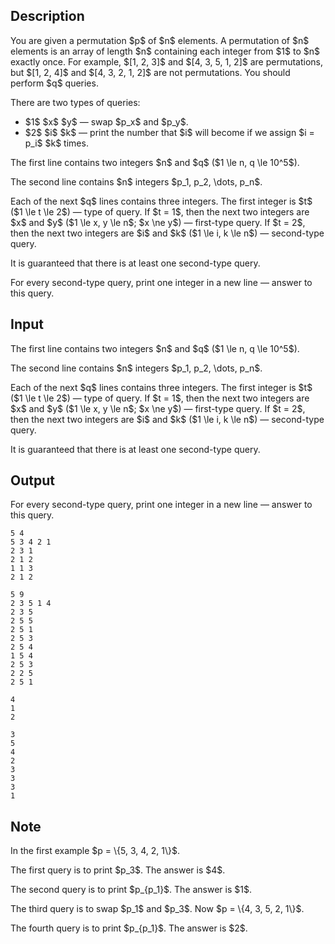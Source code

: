 ## Description

<div><p>You are given a permutation $p$ of $n$ elements. A permutation of $n$ elements is an array of length $n$ containing each integer from $1$ to $n$ exactly once. For example, $[1, 2, 3]$ and $[4, 3, 5, 1, 2]$ are permutations, but $[1, 2, 4]$ and $[4, 3, 2, 1, 2]$ are not permutations. You should perform $q$ queries.</p><p>There are two types of queries:</p><ul> <li> $1$ $x$ $y$ — swap $p_x$ and $p_y$. </li><li> $2$ $i$ $k$ — print the number that $i$ will become if we assign $i = p_i$ $k$ times. </li></ul></div><div class="input-specification"><p>The first line contains two integers $n$ and $q$ ($1 \le n, q \le 10^5$).</p><p>The second line contains $n$ integers $p_1, p_2, \dots, p_n$.</p><p>Each of the next $q$ lines contains three integers. The first integer is $t$ ($1 \le t \le 2$) — type of query. If $t = 1$, then the next two integers are $x$ and $y$ ($1 \le x, y \le n$; $x \ne y$) — first-type query. If $t = 2$, then the next two integers are $i$ and $k$ ($1 \le i, k \le n$) — second-type query.</p><p>It is guaranteed that there is at least one second-type query.</p></div><div class="output-specification"><p>For every second-type query, print one integer in a new line — answer to this query.</p></div>

## Input

<p>The first line contains two integers $n$ and $q$ ($1 \le n, q \le 10^5$).</p><p>The second line contains $n$ integers $p_1, p_2, \dots, p_n$.</p><p>Each of the next $q$ lines contains three integers. The first integer is $t$ ($1 \le t \le 2$) — type of query. If $t = 1$, then the next two integers are $x$ and $y$ ($1 \le x, y \le n$; $x \ne y$) — first-type query. If $t = 2$, then the next two integers are $i$ and $k$ ($1 \le i, k \le n$) — second-type query.</p><p>It is guaranteed that there is at least one second-type query.</p>

## Output

<p>For every second-type query, print one integer in a new line — answer to this query.</p>





```input1
5 4
5 3 4 2 1
2 3 1
2 1 2
1 1 3
2 1 2
```




```input2
5 9
2 3 5 1 4
2 3 5
2 5 5
2 5 1
2 5 3
2 5 4
1 5 4
2 5 3
2 2 5
2 5 1
```




```output1
4
1
2
```




```output2
3
5
4
2
3
3
3
1
```



## Note

<p>In the first example $p = \{5, 3, 4, 2, 1\}$. </p><p>The first query is to print $p_3$. The answer is $4$.</p><p>The second query is to print $p_{p_1}$. The answer is $1$.</p><p>The third query is to swap $p_1$ and $p_3$. Now $p = \{4, 3, 5, 2, 1\}$.</p><p>The fourth query is to print $p_{p_1}$. The answer is $2$.</p>
